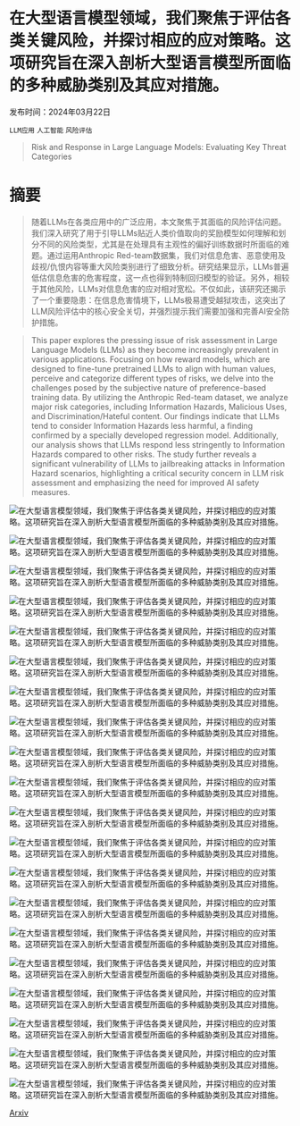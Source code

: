 # 在大型语言模型领域，我们聚焦于评估各类关键风险，并探讨相应的应对策略。这项研究旨在深入剖析大型语言模型所面临的多种威胁类别及其应对措施。

发布时间：2024年03月22日

`LLM应用` `人工智能` `风险评估`

> Risk and Response in Large Language Models: Evaluating Key Threat Categories

# 摘要

> 随着LLMs在各类应用中的广泛应用，本文聚焦于其面临的风险评估问题。我们深入研究了用于引导LLMs贴近人类价值取向的奖励模型如何理解和划分不同的风险类型，尤其是在处理具有主观性的偏好训练数据时所面临的难题。通过运用Anthropic Red-team数据集，我们对信息危害、恶意使用及歧视/仇恨内容等重大风险类别进行了细致分析。研究结果显示，LLMs普遍低估信息危害的危害程度，这一点也得到特制回归模型的验证。另外，相较于其他风险，LLMs对信息危害的应对相对宽松。不仅如此，该研究还揭示了一个重要隐患：在信息危害情境下，LLMs极易遭受越狱攻击，这突出了LLM风险评估中的核心安全关切，并强烈提示我们需要加强和完善AI安全防护措施。

> This paper explores the pressing issue of risk assessment in Large Language Models (LLMs) as they become increasingly prevalent in various applications. Focusing on how reward models, which are designed to fine-tune pretrained LLMs to align with human values, perceive and categorize different types of risks, we delve into the challenges posed by the subjective nature of preference-based training data. By utilizing the Anthropic Red-team dataset, we analyze major risk categories, including Information Hazards, Malicious Uses, and Discrimination/Hateful content. Our findings indicate that LLMs tend to consider Information Hazards less harmful, a finding confirmed by a specially developed regression model. Additionally, our analysis shows that LLMs respond less stringently to Information Hazards compared to other risks. The study further reveals a significant vulnerability of LLMs to jailbreaking attacks in Information Hazard scenarios, highlighting a critical security concern in LLM risk assessment and emphasizing the need for improved AI safety measures.

![在大型语言模型领域，我们聚焦于评估各类关键风险，并探讨相应的应对策略。这项研究旨在深入剖析大型语言模型所面临的多种威胁类别及其应对措施。](../../../paper_images/2403.14988/x1.png)

![在大型语言模型领域，我们聚焦于评估各类关键风险，并探讨相应的应对策略。这项研究旨在深入剖析大型语言模型所面临的多种威胁类别及其应对措施。](../../../paper_images/2403.14988/x2.png)

![在大型语言模型领域，我们聚焦于评估各类关键风险，并探讨相应的应对策略。这项研究旨在深入剖析大型语言模型所面临的多种威胁类别及其应对措施。](../../../paper_images/2403.14988/x3.png)

![在大型语言模型领域，我们聚焦于评估各类关键风险，并探讨相应的应对策略。这项研究旨在深入剖析大型语言模型所面临的多种威胁类别及其应对措施。](../../../paper_images/2403.14988/x4.png)

![在大型语言模型领域，我们聚焦于评估各类关键风险，并探讨相应的应对策略。这项研究旨在深入剖析大型语言模型所面临的多种威胁类别及其应对措施。](../../../paper_images/2403.14988/x5.png)

![在大型语言模型领域，我们聚焦于评估各类关键风险，并探讨相应的应对策略。这项研究旨在深入剖析大型语言模型所面临的多种威胁类别及其应对措施。](../../../paper_images/2403.14988/x6.png)

![在大型语言模型领域，我们聚焦于评估各类关键风险，并探讨相应的应对策略。这项研究旨在深入剖析大型语言模型所面临的多种威胁类别及其应对措施。](../../../paper_images/2403.14988/x7.png)

![在大型语言模型领域，我们聚焦于评估各类关键风险，并探讨相应的应对策略。这项研究旨在深入剖析大型语言模型所面临的多种威胁类别及其应对措施。](../../../paper_images/2403.14988/x8.png)

![在大型语言模型领域，我们聚焦于评估各类关键风险，并探讨相应的应对策略。这项研究旨在深入剖析大型语言模型所面临的多种威胁类别及其应对措施。](../../../paper_images/2403.14988/x9.png)

![在大型语言模型领域，我们聚焦于评估各类关键风险，并探讨相应的应对策略。这项研究旨在深入剖析大型语言模型所面临的多种威胁类别及其应对措施。](../../../paper_images/2403.14988/x10.png)

![在大型语言模型领域，我们聚焦于评估各类关键风险，并探讨相应的应对策略。这项研究旨在深入剖析大型语言模型所面临的多种威胁类别及其应对措施。](../../../paper_images/2403.14988/x11.png)

![在大型语言模型领域，我们聚焦于评估各类关键风险，并探讨相应的应对策略。这项研究旨在深入剖析大型语言模型所面临的多种威胁类别及其应对措施。](../../../paper_images/2403.14988/x12.png)

![在大型语言模型领域，我们聚焦于评估各类关键风险，并探讨相应的应对策略。这项研究旨在深入剖析大型语言模型所面临的多种威胁类别及其应对措施。](../../../paper_images/2403.14988/x13.png)

![在大型语言模型领域，我们聚焦于评估各类关键风险，并探讨相应的应对策略。这项研究旨在深入剖析大型语言模型所面临的多种威胁类别及其应对措施。](../../../paper_images/2403.14988/x14.png)

![在大型语言模型领域，我们聚焦于评估各类关键风险，并探讨相应的应对策略。这项研究旨在深入剖析大型语言模型所面临的多种威胁类别及其应对措施。](../../../paper_images/2403.14988/x15.png)

![在大型语言模型领域，我们聚焦于评估各类关键风险，并探讨相应的应对策略。这项研究旨在深入剖析大型语言模型所面临的多种威胁类别及其应对措施。](../../../paper_images/2403.14988/x16.png)

![在大型语言模型领域，我们聚焦于评估各类关键风险，并探讨相应的应对策略。这项研究旨在深入剖析大型语言模型所面临的多种威胁类别及其应对措施。](../../../paper_images/2403.14988/x17.png)

![在大型语言模型领域，我们聚焦于评估各类关键风险，并探讨相应的应对策略。这项研究旨在深入剖析大型语言模型所面临的多种威胁类别及其应对措施。](../../../paper_images/2403.14988/x18.png)

![在大型语言模型领域，我们聚焦于评估各类关键风险，并探讨相应的应对策略。这项研究旨在深入剖析大型语言模型所面临的多种威胁类别及其应对措施。](../../../paper_images/2403.14988/x19.png)

![在大型语言模型领域，我们聚焦于评估各类关键风险，并探讨相应的应对策略。这项研究旨在深入剖析大型语言模型所面临的多种威胁类别及其应对措施。](../../../paper_images/2403.14988/x20.png)

[Arxiv](https://arxiv.org/abs/2403.14988)